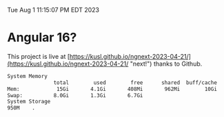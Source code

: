 Tue Aug  1 11:15:07 PM EDT 2023

# Angular 16?


This project is live at [https://kusl.github.io/ngnext-2023-04-21/](https://kusl.github.io/ngnext-2023-04-21/ "next!") thanks to Github.

```bash
System Memory
               total        used        free      shared  buff/cache   available
Mem:            15Gi       4.1Gi       408Mi       962Mi        10Gi       9.9Gi
Swap:          8.0Gi       1.3Gi       6.7Gi
System Storage
950M	.
```
